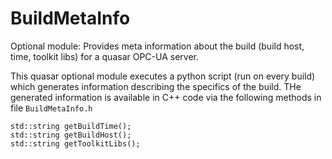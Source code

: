 # BuildMetaInfo
Optional module: Provides meta information about the build (build host, time, toolkit libs) for a quasar OPC-UA server.

This quasar optional module executes a python script (run on every build) which generates information describing the specifics of the build. THe generated information is available in C++ code via the following methods in file ```BuildMetaInfo.h```

```
std::string getBuildTime();
std::string getBuildHost();
std::string getToolkitLibs();
```
